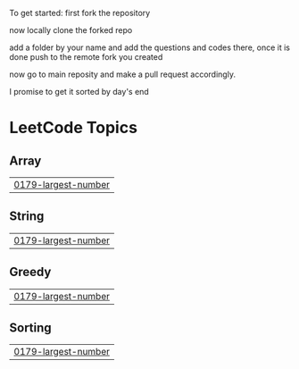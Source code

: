 To get started:
first fork the repository

now locally clone the forked repo

add a folder by your name and add the questions and codes there, once it is done
push to the remote fork you created

now go to main reposity and make a pull request accordingly.

I promise to get it sorted by day's end

<!---LeetCode Topics Start-->
# LeetCode Topics
## Array
|  |
| ------- |
| [0179-largest-number](https://github.com/NalinDalal/LeetCode_Soln/tree/master/0179-largest-number) |
## String
|  |
| ------- |
| [0179-largest-number](https://github.com/NalinDalal/LeetCode_Soln/tree/master/0179-largest-number) |
## Greedy
|  |
| ------- |
| [0179-largest-number](https://github.com/NalinDalal/LeetCode_Soln/tree/master/0179-largest-number) |
## Sorting
|  |
| ------- |
| [0179-largest-number](https://github.com/NalinDalal/LeetCode_Soln/tree/master/0179-largest-number) |
<!---LeetCode Topics End-->